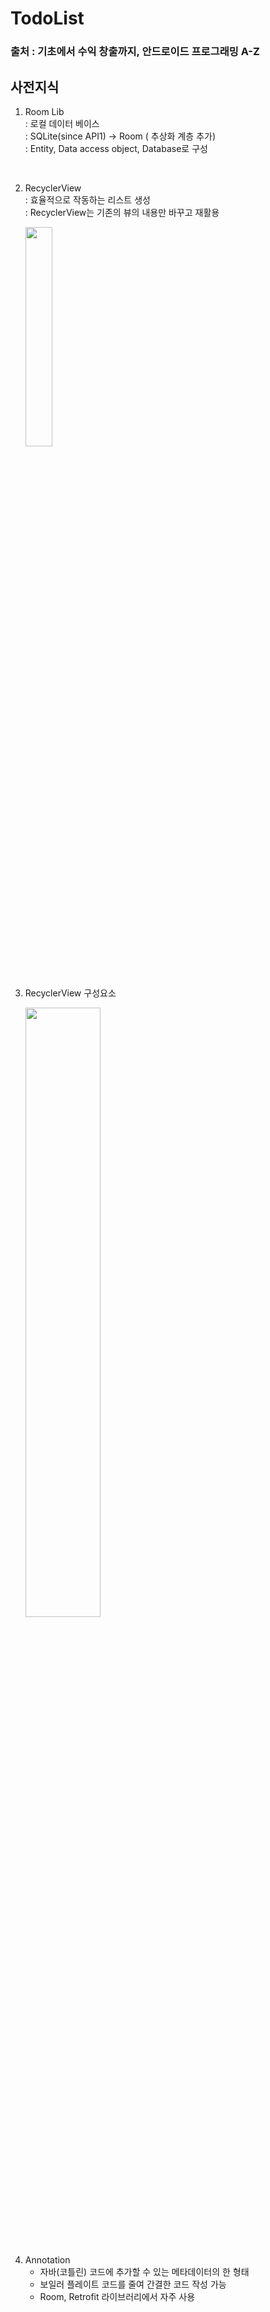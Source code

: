 # TodoList
### 출처 : 기초에서 수익 창출까지, 안드로이드 프로그래밍 A-Z

## 사전지식 
1. Room Lib  
    : 로컬 데이터 베이스  
    : SQLite(since API1) -> Room ( 추상화 계층 추가)  
    : Entity,  Data access object,  Database로 구성
     
<br>

2. RecyclerView  
  : 효율적으로 작동하는 리스트 생성  
  : RecyclerView는 기존의 뷰의 내용만 바꾸고 재활용

   <img src= "https://github.com/Seoin-A/TodoList/assets/129828463/1a355664-27e3-4014-92e0-7cc80da1337c" width="30%" hight="30%"> 


<br>

3. RecyclerView 구성요소

    <img src= "https://github.com/Seoin-A/TodoList/assets/129828463/ad1636b9-2953-4da7-98fb-5e908beeb934" width = "50%" hight = "30%">

<br>

4. Annotation
    - 자바(코틀린) 코드에 추가할 수 있는 메타데이터의 한 형태  
    - 보일러 플레이트 코드를 줄여 간결한 코드 작성 가능
    - Room, Retrofit 라이브러리에서 자주 사용
